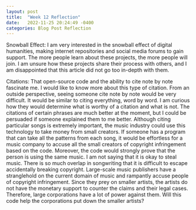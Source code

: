 ```yaml
---
layout: post
title:  "Week 12 Reflection"
date:   2022-11-25 20:24:49 -0400
categories: Blog Post Reflection
---
```

Snowball Effect:
	I am very interested in the snowball effect of digital humanities, making internet repositories and social media forums to gain support. The more people learn about these projects, the more people will join. I am unsure how these projects share their process with others, and I am disappointed that this article did not go too in-depth with them. 

Citations:
	That open-source code and the ability to cite note by note fascinate me. I would like to know more about this type of citation. From an outside perspective, seeing someone cite note by note would be very difficult. It would be similar to citing everything, word by word. I am curious how they would determine what is worthy of a citation and what is not. The citations of certain phrases are much better at the moment, but I could be persuaded if someone explained them to me better.
	Although citing particular songs is extremely important, the music industry could use this technology to take money from small creators. If someone has a program that can take all the patterns from each song, it would be effortless for a music company to accuse all the small creators of copyright infringement based on the code. Moreover, the code would strongly prove that the person is using the same music. I am not saying that it is okay to steal music. There is so much overlap in songwriting that it is difficult to escape accidentally breaking copyright. Large-scale music publishers have a stranglehold on the current domain of music and rampantly accuse people of copyright infringement. Since they prey on smaller artists, the artists do not have the monetary support to counter the claims and their legal cases. Therefore, large corporations have a lot of power against them. Will this code help the corporations put down the smaller artists?

